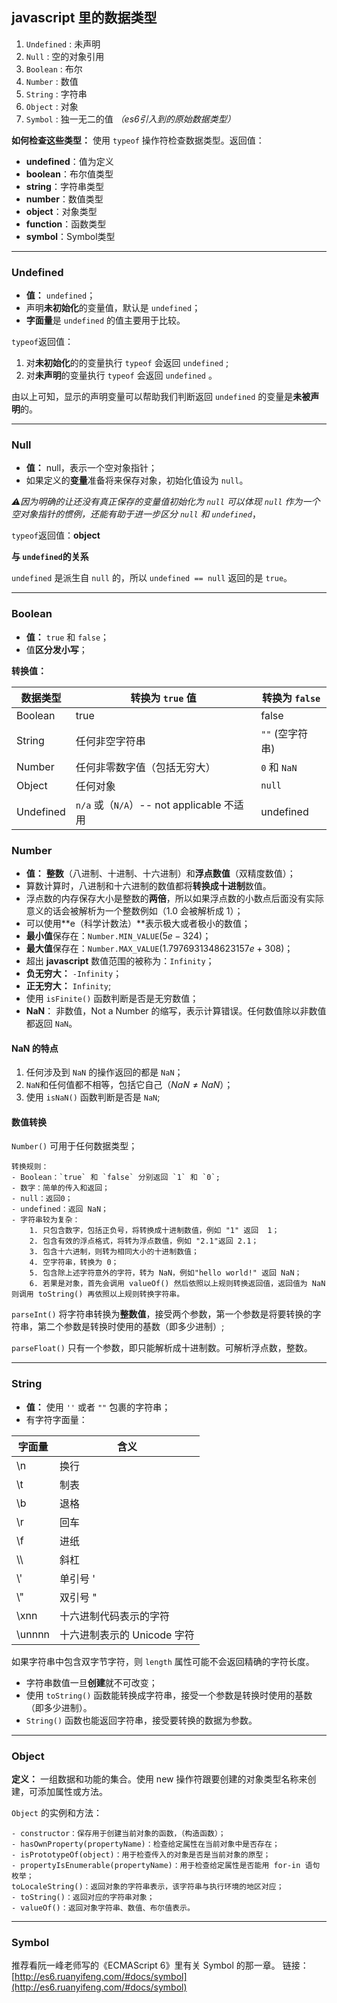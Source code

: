 ## javascript 里的数据类型

1. `Undefined` : 未声明
2. `Null` : 空的对象引用
3. `Boolean` : 布尔
4. `Number` : 数值
5. `String` : 字符串
6. `Object` : 对象
7. `Symbol` : 独一无二的值 *（es6引入到的原始数据类型）*

**如何检查这些类型：**
使用 `typeof` 操作符检查数据类型。返回值：
- **undefined**：值为定义
- **boolean**：布尔值类型
- **string**：字符串类型
- **number**：数值类型
- **object**：对象类型
- **function**：函数类型
- **symbol**：Symbol类型

***

### Undefined

- **值：** `undefined`；
- 声明**未初始化**的变量值，默认是 `undefined`；
- **字面量**是 `undefined` 的值主要用于比较。

`typeof`返回值：
1. 对**未初始化**的的变量执行 `typeof` 会返回 `undefined` ;
2. 对**未声明**的变量执行 `typeof` 会返回 `undefined` 。

由以上可知，显示的声明变量可以帮助我们判断返回 `undefined` 的变量是**未被声明**的。

***

### Null

- **值：** null，表示一个空对象指针；
- 如果定义的**变量**准备将来保存对象，初始化值设为 `null`。

*⚠️因为明确的让还没有真正保存的变量值初始化为 `null` 可以体现 `null` 作为一个空对象指针的惯例，还能有助于进一步区分 `null` 和 `undefined`*，

`typeof`返回值：**object**

**与 `undefined`的关系**

`undefined` 是派生自 `null` 的，所以 `undefined == null` 返回的是 `true`。

***

### Boolean

- **值：** `true` 和 `false`；
- 值**区分发小写**；

**转换值：**

| 数据类型 | 转换为 `true` 值 | 转换为 `false` |
|----|------|------|
| Boolean | true | false |
| String | 任何非空字符串 | `""` (空字符串) |
| Number | 任何非零数字值（包括无穷大） | `0` 和 `NaN` |
| Object | 任何对象 | `null` |
| Undefined | `n/a` 或（`N/A`）-- not applicable 不适用 | undefined |


### Number

- **值：** **整数**（八进制、十进制、十六进制）和**浮点数值**（双精度数值）；
- 算数计算时，八进制和十六进制的数值都将**转换成十进制**数值。
- 浮点数的内存保存大小是整数的**两倍**，所以如果浮点数的小数点后面没有实际意义的话会被解析为一个整数例如（1.0 会被解析成 1）；
- 可以使用**e（科学计数法）**表示极大或者极小的数值；
- **最小值**保存在：`Number.MIN_VALUE`($5e-324$)；
- **最大值**保存在：`Number.MAX_VALUE`($1.7976931348623157e+308$)；
- 超出 **javascript** 数值范围的被称为：`Infinity`；
- **负无穷大：** `-Infinity`；
- **正无穷大：** `Infinity`;
- 使用 `isFinite()` 函数判断是否是无穷数值；
- **NaN**： 非数值，Not a Number 的缩写，表示计算错误。任何数值除以非数值都返回 `NaN`。

#### NaN 的特点

1. 任何涉及到 `NaN` 的操作返回的都是 `NaN`；
2. `NaN`和任何值都不相等，包括它自己（$NaN \neq NaN$）；
3. 使用 `isNaN()` 函数判断是否是 `NaN`;


#### 数值转换

`Number()` 可用于任何数据类型；
```
转换规则：
- Boolean：`true` 和 `false` 分别返回 `1` 和 `0`;
- 数字：简单的传入和返回；
- null：返回0；
- undefined：返回 NaN；
- 字符串较为复杂：
    1. 只包含数字，包括正负号，将转换成十进制数值，例如 "1" 返回  1；
    2. 包含有效的浮点格式，将转为浮点数值，例如 "2.1"返回 2.1；
    3. 包含十六进制，则转为相同大小的十进制数值；
    4. 空字符串，转换为 0；
    5. 包含除上述字符意外的字符，转为 NaN，例如"hello world!" 返回 NaN；
    6. 若果是对象，首先会调用 valueOf() 然后依照以上规则转换返回值，返回值为 NaN 则调用 toString() 再依照以上规则转换字符串。
```
`parseInt()` 将字符串转换为**整数值**，接受两个参数，第一个参数是将要转换的字符串，第二个参数是转换时使用的基数（即多少进制）;

`parseFloat()` 只有一个参数，即只能解析成十进制数。可解析浮点数，整数。

***

### String
- **值：** 使用 `''` 或者 `""` 包裹的字符串；
- 有字符字面量：

| 字面量 | 含义 |
|-----|-----|
| \n | 换行 |
| \t | 制表 |
| \b | 退格 |
| \r | 回车 |
| \f | 进纸 |
| \\\ | 斜杠 |
| \\' | 单引号 \' |
| \\" | 双引号 \" |
| \xnn | 十六进制代码表示的字符 |
| \unnnn | 十六进制表示的 Unicode 字符 |

如果字符串中包含双字节字符，则 `length` 属性可能不会返回精确的字符长度。

- 字符串数值一旦**创建**就不可改变；
- 使用 `toString()` 函数能转换成字符串，接受一个参数是转换时使用的基数（即多少进制）。
- `String()` 函数也能返回字符串，接受要转换的数据为参数。

***

### Object
**定义：** 一组数据和功能的集合。使用 new 操作符跟要创建的对象类型名称来创建，可添加属性或方法。

`Object` 的实例和方法：

```
- constructor：保存用于创建当前对象的函数，（构造函数）；
- hasOwnProperty(propertyName)：检查给定属性在当前对象中是否存在；
- isPrototypeOf(object)：用于检查传入的对象是否是当前对象的原型；
- propertyIsEnumerable(propertyName)：用于检查给定属性是否能用 for-in 语句枚举；
toLocaleString()：返回对象的字符串表示，该字符串与执行环境的地区对应；
- toString()：返回对应的字符串对象；
- valueOf()：返回对象字符串、数值、布尔值表示。
```

***

### Symbol
推荐看阮一峰老师写的《ECMAScript 6》里有关 Symbol 的那一章。
链接：[http://es6.ruanyifeng.com/#docs/symbol](http://es6.ruanyifeng.com/#docs/symbol)